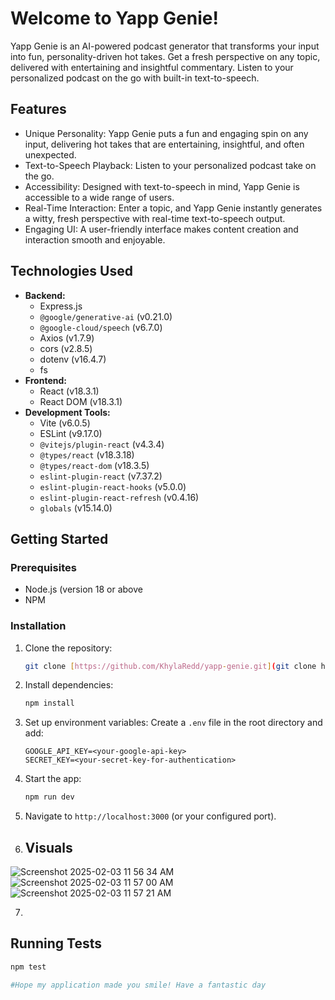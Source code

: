 # Welcome to Yapp Genie!

Yapp Genie is an AI-powered podcast generator that transforms your input into fun, personality-driven hot takes. Get a fresh perspective on any topic, delivered with entertaining and insightful commentary. Listen to your personalized podcast on the go with built-in text-to-speech.

## Features

*   Unique Personality: Yapp Genie puts a fun and engaging spin on any input, delivering hot takes that are entertaining, insightful, and often unexpected.
*   Text-to-Speech Playback: Listen to your personalized podcast take on the go.
*   Accessibility: Designed with text-to-speech in mind, Yapp Genie is accessible to a wide range of users.
*   Real-Time Interaction: Enter a topic, and Yapp Genie instantly generates a witty, fresh perspective with real-time text-to-speech output.
*   Engaging UI: A user-friendly interface makes content creation and interaction smooth and enjoyable.

## Technologies Used

*   **Backend:**
    *   Express.js
    *   `@google/generative-ai` (v0.21.0)
    *   `@google-cloud/speech` (v6.7.0)
    *   Axios (v1.7.9)
    *   cors (v2.8.5)
    *   dotenv (v16.4.7)
    *   fs
*   **Frontend:**
    *   React (v18.3.1)
    *   React DOM (v18.3.1)
*   **Development Tools:**
    *   Vite (v6.0.5)
    *   ESLint (v9.17.0)
    *   `@vitejs/plugin-react` (v4.3.4)
    *   `@types/react` (v18.3.18)
    *   `@types/react-dom` (v18.3.5)
    *   `eslint-plugin-react` (v7.37.2)
    *   `eslint-plugin-react-hooks` (v5.0.0)
    *   `eslint-plugin-react-refresh` (v0.4.16)
    *   `globals` (v15.14.0)

## Getting Started

### Prerequisites

*  Node.js (version 18 or above
*  NPM 

### Installation

1.  Clone the repository:

    ```bash
    git clone [https://github.com/KhylaRedd/yapp-genie.git](git clone https://github.com/KhylaRedd/yapp-genie.git)
    ```

2.  Install dependencies:

    ```bash
    npm install
    ```

3.  Set up environment variables: Create a `.env` file in the root directory and add:

    ```
    GOOGLE_API_KEY=<your-google-api-key>
    SECRET_KEY=<your-secret-key-for-authentication>
    ```

4.  Start the app:

    ```bash
    npm run dev
    ```

5.  Navigate to `http://localhost:3000` (or your configured port).

6.  ## Visuals
![Screenshot 2025-02-03 11 56 34 AM](https://github.com/user-attachments/assets/d4b31a39-0883-4acb-8291-2b6b284b1c59)
![Screenshot 2025-02-03 11 57 00 AM](https://github.com/user-attachments/assets/5de11b03-96ea-40cc-a048-e0dae0356e41)
![Screenshot 2025-02-03 11 57 21 AM](https://github.com/user-attachments/assets/bbe2efbb-04d9-4d07-9bb3-e4ddbcb3ac68)

7.   

## Running Tests

```bash
npm test

#Hope my application made you smile! Have a fantastic day
